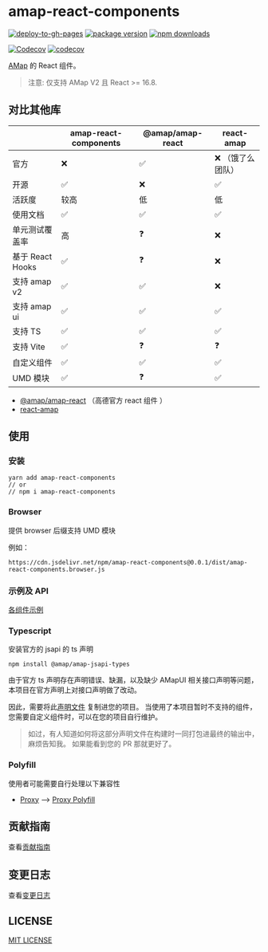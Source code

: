 # amap-react-components

[![deploy-to-gh-pages](https://github.com/xyy94813/amap-react-components/actions/workflows/deploy-to-gh-pages.yml/badge.svg?branch=main)](https://github.com/xyy94813/amap-react-components/actions/workflows/deploy-to-gh-pages.yml)
[![package version](https://img.shields.io/npm/v/amap-react-components.svg?style=flat-square)](https://www.npmjs.org/package/amap-react-components)
[![npm downloads](https://img.shields.io/npm/dm/amap-react-components.svg?style=flat-square)](http://npmjs.com/amap-react-components)

[![Codecov](https://github.com/xyy94813/amap-react-components/actions/workflows/codecov.yml/badge.svg?branch=main)](https://github.com/xyy94813/amap-react-components/actions/workflows/codecov.yml)
[![codecov](https://codecov.io/gh/xyy94813/amap-react-components/branch/main/graph/badge.svg?token=DCC845JGZW)](https://codecov.io/gh/xyy94813/amap-react-components)

[AMap](https://lbs.amap.com/api/jsapi-v2/summary/) 的 React 组件。

> 注意: 仅支持 AMap V2 且 React >= 16.8.

## 对比其他库

|                  | amap-react-components | @amap/amap-react   | react-amap         |
| ---------------- | --------------------- | ------------------ | ------------------ |
| 官方             | :x:                   | :white_check_mark: | :x: （饿了么团队） |
| 开源             | :white_check_mark:    | :x:                | :white_check_mark: |
| 活跃度           | 较高                  | 低                 | 低                 |
| 使用文档         | :white_check_mark:    | :white_check_mark: | :white_check_mark: |
| 单元测试覆盖率   | 高                    | :question:         | :x:                |
| 基于 React Hooks | :white_check_mark:    | :question:         | :x:                |
| 支持 amap v2     | :white_check_mark:    | :white_check_mark: | :x:                |
| 支持 amap ui     | :white_check_mark:    | :white_check_mark: | :white_check_mark: |
| 支持 TS          | :white_check_mark:    | :white_check_mark: | :white_check_mark: |
| 支持 Vite        | :white_check_mark:    | :question:         | :question:         |
| 自定义组件       | :white_check_mark:    | :white_check_mark: | :white_check_mark: |
| UMD 模块         | :white_check_mark:    | :question:         | :white_check_mark: |

- [@amap/amap-react](https://www.npmjs.com/package/@amap/amap-react) （高德官方 react 组件 ）
- [react-amap](https://github.com/elemefe/react-amap)

## 使用

### 安装

```
yarn add amap-react-components
// or
// npm i amap-react-components
```

### Browser

提供 browser 后缀支持 UMD 模块

例如：

```
https://cdn.jsdelivr.net/npm/amap-react-components@0.0.1/dist/amap-react-components.browser.js
```

### 示例及 API

[各组件示例](https://xyy94813.github.io/amap-react-components)

### Typescript

安装官方的 jsapi 的 ts 声明

```shell
npm install @amap/amap-jsapi-types
```

由于官方 ts 声明存在声明错误、缺漏，以及缺少 AMapUI 相关接口声明等问题，
本项目在官方声明上对接口声明做了改动。

因此，需要将此[声明文件](./src/@types/AMap.d.ts) 复制进您的项目。
当使用了本项目暂时不支持的组件，您需要自定义组件时，可以在您的项目自行维护。

> 如过，有人知道如何将这部分声明文件在构建时一同打包进最终的输出中，麻烦告知我。
> 如果能看到您的 PR 那就更好了。

### Polyfill

使用者可能需要自行处理以下兼容性

- [Proxy](https://developer.mozilla.org/zh-CN/docs/Web/JavaScript/Reference/Global_Objects/Proxy)
  --> [Proxy Polyfill](https://github.com/GoogleChrome/proxy-polyfill)

## 贡献指南

查看[贡献指南](./Contributing.md)

## 变更日志

查看[变更日志](./CHANGELOG.md)

## LICENSE

[MIT LICENSE](./LICENSE.md)
